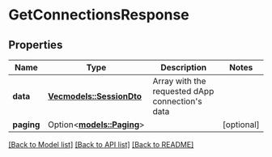 # GetConnectionsResponse

## Properties

Name | Type | Description | Notes
------------ | ------------- | ------------- | -------------
**data** | [**Vec<models::SessionDto>**](SessionDTO.md) | Array with the requested dApp connection's data | 
**paging** | Option<[**models::Paging**](Paging.md)> |  | [optional]

[[Back to Model list]](../README.md#documentation-for-models) [[Back to API list]](../README.md#documentation-for-api-endpoints) [[Back to README]](../README.md)


